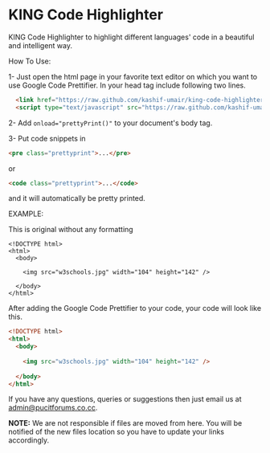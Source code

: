 KING Code Highlighter
=====================

KING Code Highlighter to highlight different languages' code in a beautiful and intelligent way.

How To Use:

1- Just open the html page in your favorite text editor on which you want to use Google Code Prettifier.
In your head tag include following two lines.

`````html
  <link href="https://raw.github.com/kashif-umair/king-code-highlighter/master/css/prettify.css" type="text/css" rel="stylesheet" />
  <script type="text/javascript" src="https://raw.github.com/kashif-umair/king-code-highlighter/master/js/prettify.js"></script>
`````

2- Add <code>onload="prettyPrint()"</code> to your document's body tag.

3- Put code snippets in 
`````html
<pre class="prettyprint">...</pre>
`````
or
`````html
<code class="prettyprint">...</code>
`````
and it will automatically be pretty printed.

EXAMPLE:

This is original without any formatting
`````
<!DOCTYPE html>
<html>
  <body>
  
    <img src="w3schools.jpg" width="104" height="142" />
  
  </body>
</html>
`````

After adding the Google Code Prettifier to your code, your code will look like this.
`````html
<!DOCTYPE html>
<html>
  <body>
  
    <img src="w3schools.jpg" width="104" height="142" />
  
  </body>
</html>
`````
If you have any questions, queries or suggestions then just email us at admin@pucitforums.co.cc.

<b>NOTE:</b> We are not responsible if files are moved from here. You will be notified of the new files location so you have to update your links accordingly.